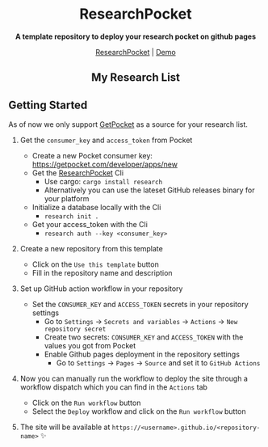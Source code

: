 <div align="center">
  <h1>ResearchPocket</h1>
  <p>
    <strong>A template repository to deploy your research pocket on github pages</strong>
  </p>
  <p>
    <a href="https://github.com/KorigamiK/ResearchPocket">ResearchPocket</a>
    |
    <a href="https://researchpocket.github.io/my-list/">Demo</a>
  </p>
<h2> My Research List </h2>
</div>


## Getting Started

As of now we only support [GetPocket](https://getpocket.com) as a source for
your research list.

1. Get the `consumer_key` and `access_token` from Pocket

   - Create a new Pocket consumer key: https://getpocket.com/developer/apps/new
   - Get the [ResearchPocket](https://github.com/KorigamiK/ResearchPocket) Cli
     - Use cargo: `cargo install research`
     - Alternatively you can use the lateset GitHub releases binary for your
       platform
   - Initialize a database locally with the Cli
     - `research init .`
   - Get your access_token with the Cli
     - `research auth --key <consumer_key>`

2. Create a new repository from this template

   - Click on the `Use this template` button
   - Fill in the repository name and description

3. Set up GitHub action workflow in your repository

   - Set the `CONSUMER_KEY` and `ACCESS_TOKEN` secrets in your repository
     settings
     - Go to `Settings` -> `Secrets and variables` -> `Actions` ->
       `New repository secret`
     - Create two secrets: `CONSUMER_KEY` and `ACCESS_TOKEN` with the values you
       got from Pocket
     - Enable Github pages deployment in the repository settings
       - Go to `Settings` -> `Pages` -> `Source` and set it to `GitHub Actions`

4. Now you can manually run the workflow to deploy the site through a workflow
   dispatch which you can find in the `Actions` tab

   - Click on the `Run workflow` button
   - Select the `Deploy` workflow and click on the `Run workflow` button

5. The site will be available at
   `https://<username>.github.io/<repository-name>` ✨
